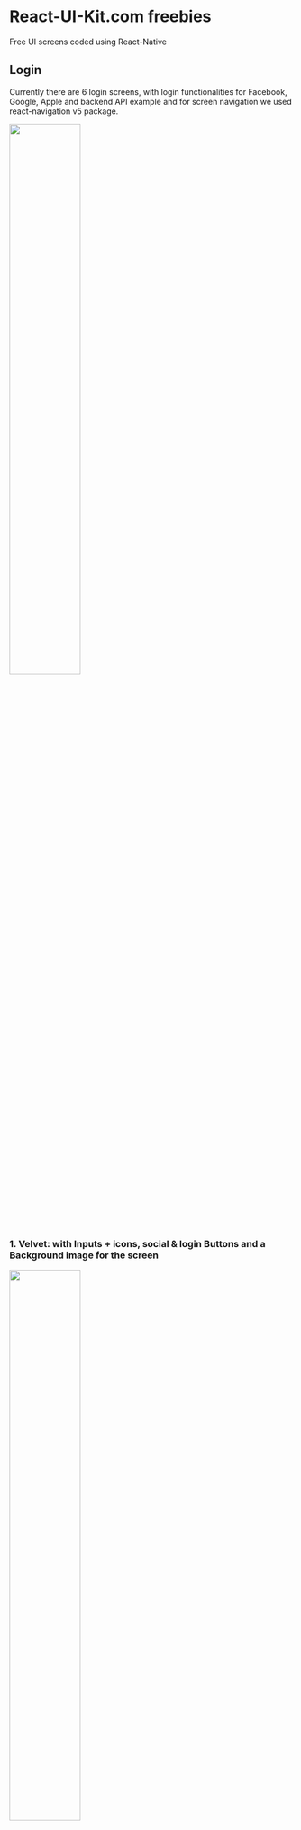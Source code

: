 # React-UI-Kit.com freebies

Free UI screens coded using React-Native

## Login

Currently there are 6 login screens, with login functionalities for Facebook, Google, Apple and backend API example and for screen navigation we used react-navigation v5 package.

<img src="https://user-images.githubusercontent.com/3584560/71660863-0524f680-2d55-11ea-94cb-37050e0a919d.png" width="50%" />

### 1. Velvet: with Inputs + icons, social & login Buttons and a Background image for the screen

<img src="https://user-images.githubusercontent.com/3584560/71660861-0524f680-2d55-11ea-9191-659c97802a70.png" width="50%" />

### 2. Sofia: with Inputs (transparent), social & login Buttons and a gradient Background for the screen

<img src="https://user-images.githubusercontent.com/3584560/71660860-0524f680-2d55-11ea-87d8-39e9f2c9d8f8.png" width="50%" />

### 3. Gauri: with Inputs + labels, social & signin Buttons, with validation for signin button

<img src="https://user-images.githubusercontent.com/3584560/71660858-0524f680-2d55-11ea-95b6-8b21a6b0db4e.png" width="50%" />

### 4. Frida: with Inputs + toggle password, login Button and a gradient Background for the screen

<img src="https://user-images.githubusercontent.com/3584560/71660857-048c6000-2d55-11ea-985f-b4a866dc3652.png" width="50%" />

### 5. Firebase: login using email & password

<img src="https://user-images.githubusercontent.com/3584560/73131972-0f1cdb00-401d-11ea-8082-77cac3dfacc2.png" width="50%" />

### 6. Apple: login using your Apple ID

<img src="https://user-images.githubusercontent.com/3584560/73131980-180dac80-401d-11ea-9121-05117cd8fce6.png" width="50%" />
